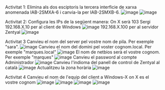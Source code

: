 Activitat 1: 
Elimina als dos esciptoris la tercera interficie de xarxa anomenada IAB-2SMXA-6 i canvia-la per  IAB-2SMXB-6.
![image](https://github.com/user-attachments/assets/bb179eec-a960-4088-942a-94a0e8480257)
![image](https://github.com/user-attachments/assets/13c06d94-f88f-4013-8113-d75c798b3ac6)

Activitat 2:
Configura les IPs de la següent manera:
On X serà 103 Sergi
192.168.X.10 per al client de Windows
![image](https://github.com/user-attachments/assets/8c8d3347-e5e8-42a0-b00f-e38222c6a90c)
192.168.X.100 per al servidor Zentyal
![image](https://github.com/user-attachments/assets/ab60e336-c8b1-46fc-bc7d-7688814f39f5)

Activitat 3
Canvieu el nom del server pel vostre nom de pila. Per exemple "sara".
![image](https://github.com/user-attachments/assets/125a5cf1-efc5-4274-b3aa-158370f4430c)
Canvieu el nom del domini pel voster cognom.local. Per exemple "marques.local"
![image](https://github.com/user-attachments/assets/5adaabb7-1afc-4e38-8703-e6f6fb40480d)
El nom de netbios serà el vostre cognom. Per exemple "marques"
![image](https://github.com/user-attachments/assets/c3dd184e-9cd7-4801-ab87-693f8eb2cc40)
Canvieu el password al compte Administrador
![image](https://github.com/user-attachments/assets/723b3a53-2a0c-4900-8e69-5d6f204b4191)
Canvieu l'indioma del panell de control de Zentyal al català 
![image](https://github.com/user-attachments/assets/363ca8ba-1b1f-4e6f-837e-ef37ef23413d)
Actualitzeu la zona horària
![image](https://github.com/user-attachments/assets/7a6b1d1c-67f7-4c4a-8fe9-843d9485954a)

Activitat 4
Canvieu el nom de l'equip del client a Windows-X on X es el vostre cognom
![image](https://github.com/user-attachments/assets/fb820079-f3d8-420c-809c-b6b1e89de1c3)
![image](https://github.com/user-attachments/assets/345d8db5-770b-43b6-a01f-34be863e40bc)
![image](https://github.com/user-attachments/assets/24a78f74-cacf-46be-b698-d24a3284552f)
![image](https://github.com/user-attachments/assets/37688c55-a5bb-4cbd-b1e0-d36c91a57691)
